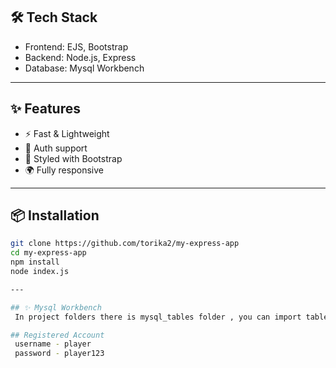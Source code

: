 ## 🛠️ Tech Stack
- Frontend: EJS, Bootstrap
- Backend: Node.js, Express
- Database: Mysql Workbench

---

## ✨ Features
- ⚡️ Fast & Lightweight
- 🔐 Auth support
- 🎨 Styled with Bootstrap
- 🌍 Fully responsive

---

## 📦 Installation

```bash
git clone https://github.com/torika2/my-express-app
cd my-express-app
npm install
node index.js

---

## ✨ Mysql Workbench
 In project folders there is mysql_tables folder , you can import tables from there.

## Registered Account
 username - player
 password - player123


